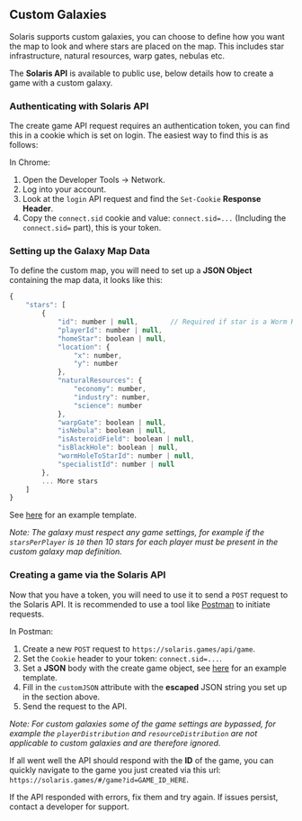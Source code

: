 ## Custom Galaxies

Solaris supports custom galaxies, you can choose to define how you want the map to look and where stars are placed on the map. This includes star infrastructure, natural resources, warp gates, nebulas etc.

The **Solaris API** is available to public use, below details how to create a game with a custom galaxy.

### Authenticating with Solaris API

The create game API request requires an authentication token, you can find this in a cookie which is set on login. The easiest way to find this is as follows:

In Chrome:

1. Open the Developer Tools -> Network.
2. Log into your account.
3. Look at the `login` API request and find the `Set-Cookie` **Response Header**.
4. Copy the `connect.sid` cookie and value: `connect.sid=...` (Including the `connect.sid=` part), this is your token.

### Setting up the Galaxy Map Data

To define the custom map, you will need to set up a **JSON Object** containing the map data, it looks like this:

```js
{
    "stars": [
        {
            "id": number | null,        // Required if star is a Worm Hole
            "playerId": number | null,
            "homeStar": boolean | null,
            "location": {
                "x": number,
                "y": number
            },
            "naturalResources": {
                "economy": number,
                "industry": number,
                "science": number
            },
            "warpGate": boolean | null,
            "isNebula": boolean | null,
            "isAsteroidField": boolean | null,
            "isBlackHole": boolean | null,
            "wormHoleToStarId": number | null,
            "specialistId": number | null
        },
        ... More stars
    ]
}
```

See [here](../server/config/game/settings/user/customGalaxy/galaxy.json) for an example template.

*Note: The galaxy must respect any game settings, for example if the `starsPerPlayer` is `10` then 10 stars for each player must be present in the custom galaxy map definition.*

### Creating a game via the Solaris API

Now that you have a token, you will need to use it to send a `POST` request to the Solaris API. It is recommended to use a tool like [Postman](https://www.postman.com/) to initiate requests.

In Postman:

1. Create a new `POST` request to `https://solaris.games/api/game`.
2. Set the `Cookie` header to your token: `connect.sid=...`.
3. Set a **JSON** body with the create game object, see [here](../server/config/game/settings/user/customGalaxy/settings.json) for an example template.
4. Fill in the `customJSON` attribute with the **escaped** JSON string you set up in the section above.
5. Send the request to the API.

*Note: For custom galaxies some of the game settings are bypassed, for example the `playerDistribution` and `resourceDistribution` are not applicable to custom galaxies and are therefore ignored.*

If all went well the API should respond with the **ID** of the game, you can quickly navigate to the game you just created via this url: `https://solaris.games/#/game?id=GAME_ID_HERE`.

If the API responded with errors, fix them and try again. If issues persist, contact a developer for support.